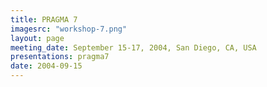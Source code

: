 ```yaml
---
title: PRAGMA 7
imagesrc: "workshop-7.png"
layout: page
meeting_date: September 15-17, 2004, San Diego, CA, USA
presentations: pragma7
date: 2004-09-15
---
```



